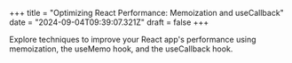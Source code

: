 +++
title = "Optimizing React Performance: Memoization and useCallback"
date = "2024-09-04T09:39:07.321Z"
draft = false
+++

Explore techniques to improve your React app's performance using memoization, the useMemo hook, and the useCallback hook.
        